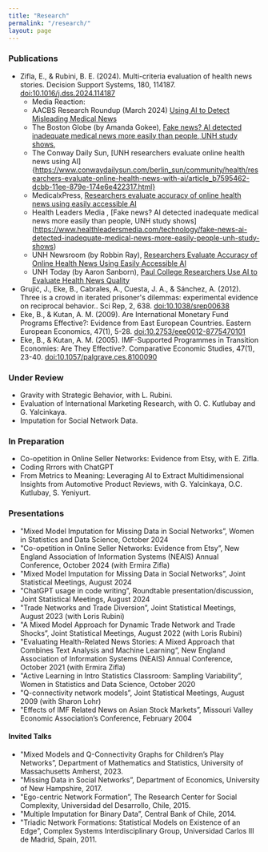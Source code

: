 ```yaml
---
title: "Research"
permalink: "/research/"
layout: page
---
```


### Publications

 - Zifla, E., & Rubini, B. E. (2024). Multi-criteria evaluation of health news stories. Decision Support Systems, 180, 114187. [doi:10.1016/j.dss.2024.114187](10.1016/j.dss.2024.114187)
    -  Media Reaction:
     -  AACBS Research Roundup (March 2024) [Using AI to Detect Misleading Medical News](https://www.aacsb.edu/insights/articles/2024/03/research-roundup-march-2024)
     -  The Boston Globe (by Amanda Gokee), [Fake news? AI detected inadequate medical news more easily than people, UNH study shows](https://www.bostonglobe.com/2024/03/07/metro/ai-spotted-fake-health-news-more-readily-than-people-per-unh-study/), 
     -  The Conway Daily Sun, [UNH researchers evaluate online health news using AI]{https://www.conwaydailysun.com/berlin_sun/community/health/researchers-evaluate-online-health-news-with-ai/article_b7595462-dcbb-11ee-879e-174e6e422317.html}
     -  MedicalxPress, [Researchers evaluate accuracy of online health news using easily accessible AI](https://medicalxpress.com/news/2024-03-accuracy-online-health-news-easily.html)
     -  Health Leaders Media , [Fake news? AI detected inadequate medical news more easily than people, UNH study shows] (https://www.healthleadersmedia.com/technology/fake-news-ai-detected-inadequate-medical-news-more-easily-people-unh-study-shows)
     -  UNH Newsroom (by Robbin Ray), [Researchers Evaluate Accuracy of Online Health News Using Easily Accessible AI](https://www.unh.edu/unhtoday/news/release/2024/03/06/researchers-evaluate-accuracy-online-health-news-using-easily-accessible-ai)
     -  UNH Today (by Aaron Sanborn), [Paul College Researchers Use AI to Evaluate Health News Quality](https://www.unh.edu/unhtoday/2024/03/paul-college-researchers-use-ai-evaluate-health-news-quality) 
 - Grujić, J., Eke, B., Cabrales, A., Cuesta, J. A., & Sánchez, A. (2012). Three is a crowd in iterated prisoner's dilemmas: experimental evidence on reciprocal behavior.. Sci Rep, 2, 638. [doi:10.1038/srep00638](10.1038/srep00638)
 - Eke, B., & Kutan, A. M. (2009). Are International Monetary Fund Programs Effective?: Evidence from East European Countries. Eastern European Economics, 47(1), 5-28. [doi:10.2753/eee0012-8775470101](10.2753/eee0012-8775470101)
 - Eke, B., & Kutan, A. M. (2005). IMF-Supported Programmes in Transition Economies: Are They Effective?. Comparative Economic Studies, 47(1), 23-40. [doi:10.1057/palgrave.ces.8100090](10.1057/palgrave.ces.8100090)

### Under Review

 - Gravity with Strategic Behavior, with L. Rubini. 
 - Evaluation of International Marketing Research, with O. C. Kutlubay and G. Yalcinkaya.
 - Imputation for Social Network Data.

### In Preparation

 - Co-opetition in Online Seller Networks: Evidence from Etsy, with E. Zifla.
 - Coding Rrrors with ChatGPT
 - From Metrics to Meaning: Leveraging AI to Extract Multidimensional Insights from 
Automotive Product Reviews, with G. Yalcinkaya, O.C. Kutlubay, S. Yeniyurt.

### Presentations

- "Mixed Model Imputation for Missing Data in Social Networks”, Women in Statistics
and Data Science, October 2024
- "Co-opetition in Online Seller Networks: Evidence from Etsy”, New England Association
of Information Systems (NEAIS) Annual Conference, October 2024 (with
Ermira Zifla)
- "Mixed Model Imputation for Missing Data in Social Networks”, Joint Statistical
Meetings, August 2024
- "ChatGPT usage in code writing”, Roundtable presentation/discussion, Joint Statistical
Meetings, August 2024
- "Trade Networks and Trade Diversion”, Joint Statistical Meetings, August 2023
(with Loris Rubini)
- "A Mixed Model Approach for Dynamic Trade Network and Trade Shocks”, Joint
Statistical Meetings, August 2022 (with Loris Rubini)
- "Evaluating Health-Related News Stories: A Mixed Approach that Combines Text
Analysis and Machine Learning“, New England Association of Information Systems
(NEAIS) Annual Conference, October 2021 (with Ermira Zifla)
- "Active Learning in Intro Statistics Classroom: Sampling Variability”, Women in
Statistics and Data Science, October 2020
- "Q-connectivity network models”, Joint Statistical Meetings, August 2009 (with
Sharon Lohr)
- "Effects of IMF Related News on Asian Stock Markets”, Missouri Valley Economic
Association’s Conference, February 2004

#### Invited Talks

- "Mixed Models and Q-Connectivity Graphs for Children’s Play Networks”,  Department of Mathematics and Statistics, University of Massachusetts Amherst, 2023.
- "Missing Data in Social Networks”, Department of Economics, University of New Hampshire, 2017.
- "Ego-centric Network Formation”, The Research Center for Social Complexity, Universidad del Desarrollo, Chile, 2015. 
- "Multiple Imputation for Binary Data”, Central Bank of Chile, 2014.
- "Triadic Network Formations: Statistical Models on Existence of an Edge”, Complex Systems Interdisciplinary Group, Universidad Carlos III de Madrid, Spain, 2011.
